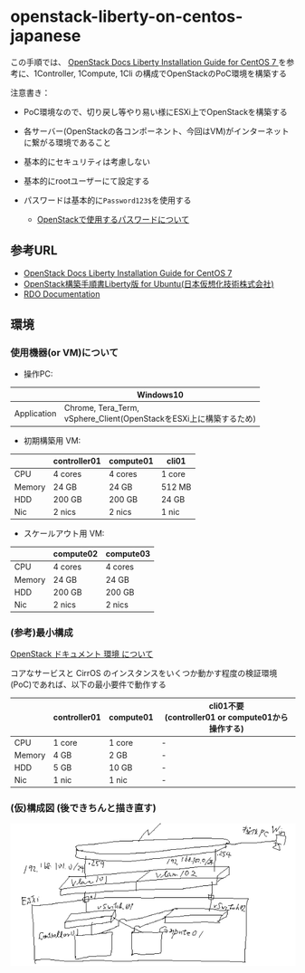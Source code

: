 # openstack-liberty-on-centos-japanese

この手順では、
[OpenStack Docs Liberty Installation Guide for CentOS 7 ](http://docs.openstack.org/liberty/ja/install-guide-rdo/) を参考に、1Controller, 1Compute, 1Cli の構成でOpenStackのPoC環境を構築する


注意書き：
- PoC環境なので、切り戻し等やり易い様にESXi上でOpenStackを構築する

- 各サーバー(OpenStackの各コンポーネント、今回はVM)がインターネットに繋がる環境であること

- 基本的にセキュリティは考慮しない

- 基本的にrootユーザーにて設定する

- パスワードは基本的に`Password123$`を使用する
  - [OpenStackで使用するパスワードについて](http://docs.openstack.org/liberty/ja/install-guide-rdo/environment-security.html)




## 参考URL

- [OpenStack Docs Liberty Installation Guide for CentOS 7 ](http://docs.openstack.org/liberty/ja/install-guide-rdo/)
- [OpenStack構築手順書Liberty版 for Ubuntu(日本仮想化技術株式会社)](http://www.slideshare.net/VirtualTech-JP/openstackmitaka)
- [RDO Documentation](https://www.rdoproject.org/documentation/)



## 環境

### 使用機器(or VM)について

- 操作PC:

|   |Windows10|
|---|---|
|Application|Chrome, Tera_Term, </br>vSphere_Client(OpenStackをESXi上に構築するため)|


- 初期構築用 VM:

|   |controller01|compute01|cli01|
|---|---|---|---|
|CPU|4 cores|4 cores|1 core|
|Memory|24 GB|24 GB|512 MB|
|HDD|200 GB|200 GB|24 GB|
|Nic|2 nics|2 nics|1 nic|


- スケールアウト用 VM:

|   |compute02|compute03|
|---|---|---|
|CPU|4 cores|4 cores|
|Memory|24 GB|24 GB|
|HDD|200 GB|200 GB|
|Nic|2 nics|2 nics|


### (参考)最小構成

[OpenStack ドキュメント 環境 について](http://docs.openstack.org/liberty/ja/install-guide-rdo/environment.html)

コアなサービスと CirrOS のインスタンスをいくつか動かす程度の検証環境(PoC)であれば、以下の最小要件で動作する

|   |controller01|compute01|cli01不要</br>(controller01 or compute01から操作する)|
|---|---|---|---|
|CPU|1 core|1 core| - |
|Memory|4 GB|2 GB| - |
|HDD|5 GB|10 GB| - |
|Nic|1 nic|1 nic| - |


### (仮)構成図 (後できちんと描き直す)

<!-- <img src="https://github.com/Soichiro75/openstack-liberty-on-centos-japanese/blob/master/images/OpenStack構成図_超下書き.png" width="320px" title="OpenStack全体構成図">
-->

![OpenStack全体構成図 (超下書き)](https://github.com/Soichiro75/openstack-liberty-on-centos-japanese/blob/master/images/OpenStack構成図_超下書き.png)
